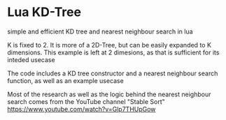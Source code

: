 # Lua KD-Tree
simple and efficient KD tree and nearest neighbour search in lua

K is fixed to 2. It is more of a 2D-Tree, but can be easily expanded to K dimensions. This example is left at 2 dimesions, as that is sufficient for its inteded usecase

The code includes a KD tree constructor and a nearest neighbour search function, as well as an example usecase

Most of the research as well as the logic behind the nearest neighbour search comes from the YouTube channel "Stable Sort" https://www.youtube.com/watch?v=Glp7THUpGow
